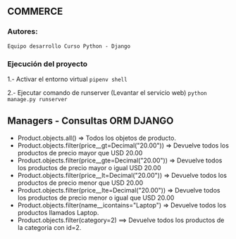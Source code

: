 ## COMMERCE

### Autores:
	Equipo desarrollo Curso Python - Django


### Ejecución del proyecto

1.- Activar el entorno virtual
	```pipenv shell```

2.- Ejecutar comando de runserver (Levantar el servicio web)
	```python manage.py runserver```



## Managers - Consultas ORM DJANGO

 - Product.objects.all() => Todos los objetos de producto.
 - Product.objects.filter(price__gt=Decimal("20.00")) => Devuelve todos los productos de precio mayor que USD 20.00
 - Product.objects.filter(price__gte=Decimal("20.00")) => Devuelve todos los productos de precio mayor o igual USD 20.00
 - Product.objects.filter(price__lt=Decimal("20.00")) => Devuelve todos los productos de precio menor que USD 20.00
 - Product.objects.filter(price__lte=Decimal("20.00")) => Devuelve todos los productos de precio menor o igual que USD 20.00
 - Product.objects.filter(name__icontains="Laptop") => Devuelve todos los productos llamados Laptop.
 - Product.objects.filter(category=2)	==> Devuelve todos los productos de la categoria con id=2.

